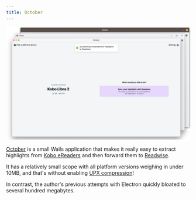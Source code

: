 ```yaml
---
title: October
---
```


![October](../../../../assets/showcase-images/october.webp)

[October](https://october.utf9k.net) is a small Wails application that makes it
really easy to extract highlights from
[Kobo eReaders](https://en.wikipedia.org/wiki/Kobo_eReader) and then forward
them to [Readwise](https://readwise.io).

It has a relatively small scope with all platform versions weighing in under
10MB, and that's without enabling [UPX compression](https://upx.github.io/)!

In contrast, the author's previous attempts with Electron quickly bloated to
several hundred megabytes.
